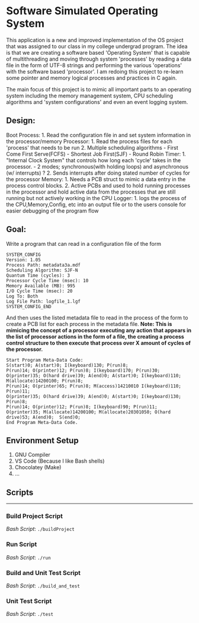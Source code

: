 # Software Simulated Operating System
This application is a new and improved implementation of the OS project that was assigned to our class in my college undergrad program. The idea is
that we are creating a software based 'Operating System' that is capable of multithreading and moving through system 'processes' by reading a
data file in the form of UTF-8 strings and performing the various 'operations' with the software based 'processor'. I am redoing this project
to re-learn some pointer and memory logical processes and practices in C again.

The main focus of this project is to mimic all important parts to an operating system including the memory management system, CPU scheduling
algorithms and 'system configurations' and even an event logging system.

Design:
---
Boot Process:
	1. Read the configuration file in and set system information in the processor/memory
Processor:
	1. Read the process files for each 'process' that needs to be run
	2. Multiple scheduling algorithms
		- First Come First Serve(FCFS)
		- Shortest Job First(SJF)
		- Round Robin
Timer:
	1. "Internal Clock System" that controls how long each 'cycle' takes in the processor. 
		- 2 modes; synchronous(with holding loops) and asynchronous (w/ interrupts) ?
	2. Sends interrupts after doing stated number of cycles for the processor
Memory:
	1. Needs a PCB struct to mimic a data entry in the process control blocks.
	2. Active PCBs and used to hold running processes in the processor and hold active data from the processes that are still running but not actively working in the CPU
Logger:
	1. logs the process of the CPU,Memory,Config, etc into an output file or to the users console for easier debugging of the program flow


Goal:
---
Write a program that can read in a configuration file of the form
```
SYSTEM_CONFIG
Version: 1.05
Process Path: metadata3a.mdf
Scheduling Algorithm: SJF-N
Quantum Time (cycles): 3 
Processor Cycle Time (msec): 10
Memory Available (MB): 995
I/O Cycle Time (msec): 20
Log To: Both
Log File Path: logfile_1.lgf
SYSTEM_CONFIG_END
```

And then uses the listed metadata file to read in the process of the form to create a PCB list for each process in the metadata file. 
**Note: This is mimicing the concept of a processor executing any action that appears in the list of processor actions in the form
of a file, the creating a process control structure to then execute that process over X amount of cycles of the processor.**
```
Start Program Meta-Data Code:
S(start)0; A(start)0; I(keyboard)130; P(run)8;
P(run)14; O(printer)12; P(run)8; I(keyboard)170; P(run)30;
O(printer)35; O(hard drive)39; A(end)0; A(start)0; I(keyboard)110; M(allocate)14200100; P(run)8;
P(run)14; O(printer)65; P(run)8; M(access)14210010 I(keyboard)110; P(run)11;
O(printer)35; O(hard drive)39; A(end)0; A(start)0; I(keyboard)130; P(run)8;
P(run)14; O(printer)12; P(run)8; I(keyboard)90; P(run)11;
O(printer)35; M(allocate)14200100; M(allocate)20301050; O(hard drive)53; A(end)0;  S(end)0;
End Program Meta-Data Code.
```

## Environment Setup
1. GNU Compiler
2. VS Code (Because I like Bash shells)
3. Chocolatey (Make)
4. ...

## Scripts
---
### Build Project Script
*Bash Script*: `./buildProject`

### Run Script
*Bash Script*: `./run`

### Build and Unit Test Script
*Bash Script*: `./build_and_test`

### Unit Test Script
*Bash Script*: `./test`